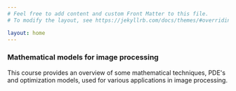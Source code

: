 ```yaml
---
# Feel free to add content and custom Front Matter to this file.
# To modify the layout, see https://jekyllrb.com/docs/themes/#overriding-theme-defaults

layout: home
---
```


### Mathematical models for image processing

This course provides an overview of some mathematical techniques, PDE's and optimization models, used for various applications in image processing.